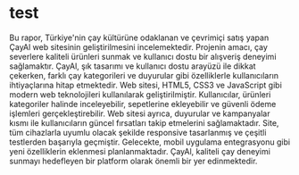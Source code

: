 # test
Bu rapor, Türkiye'nin çay kültürüne odaklanan ve çevrimiçi
satış yapan ÇayAl web sitesinin geliştirilmesini
incelemektedir. Projenin amacı, çay severlere kaliteli
ürünleri sunmak ve kullanıcı dostu bir alışveriş deneyimi
sağlamaktır. ÇayAl, şık tasarımı ve kullanıcı dostu arayüzü
ile dikkat çekerken, farklı çay kategorileri ve duyurular gibi
özelliklerle kullanıcıların ihtiyaçlarına hitap etmektedir.
Web sitesi, HTML5, CSS3 ve JavaScript gibi modern web
teknolojileri kullanılarak geliştirilmiştir. Kullanıcılar,
ürünleri kategoriler halinde inceleyebilir, sepetlerine
ekleyebilir ve güvenli ödeme işlemleri gerçekleştirebilir. Web
sitesi ayrıca, duyurular ve kampanyalar kısmı ile
kullanıcıların güncel fırsatları takip etmelerini
sağlamaktadır. Site, tüm cihazlarla uyumlu olacak şekilde
responsive tasarlanmış ve çeşitli testlerden başarıyla
geçmiştir. Gelecekte, mobil uygulama entegrasyonu gibi yeni
özelliklerin eklenmesi planlanmaktadır. ÇayAl, kaliteli çay
deneyimi sunmayı hedefleyen bir platform olarak önemli bir
yer edinmektedir. 
